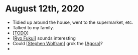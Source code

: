# August 12th, 2020
- Tidied up around the house, went to the supermarket, etc.
- Talked to my family.
- [[TODO]]
- [[Ryo Fukui]] sounds interesting
- Could [[Stephen Wolfram]] grok the [[Agora]]?
- 

[//begin]: # "Autogenerated link references for markdown compatibility"
[TODO]: ../todo.md "Todo"
[Ryo Fukui]: ../ryo-fukui.md "Ryo Fukui"
[Stephen Wolfram]: ../stephen-wolfram.md "Stephen Wolfram"
[Agora]: ../agora.md "Agora"
[//end]: # "Autogenerated link references"